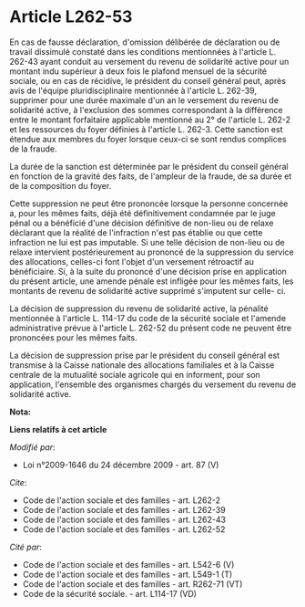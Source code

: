 # Article L262-53

En cas de fausse déclaration, d'omission délibérée de déclaration ou de travail dissimulé constaté dans les conditions
mentionnées à l'article L. 262-43 ayant conduit au versement du revenu de solidarité active pour un montant indu supérieur à
deux fois le plafond mensuel de la sécurité sociale, ou en cas de récidive, le président du conseil général peut, après avis
de l'équipe pluridisciplinaire mentionnée à l'article L. 262-39, supprimer pour une durée maximale d'un an le versement du
revenu de solidarité active, à l'exclusion des sommes correspondant à la différence entre le montant forfaitaire applicable
mentionné au 2° de l'article L. 262-2 et les ressources du foyer définies à l'article L. 262-3. Cette sanction est étendue
aux membres du foyer lorsque ceux-ci se sont rendus complices de la fraude. 

La durée de la sanction est déterminée par le président du conseil général en fonction de la gravité des faits, de l'ampleur
de la fraude, de sa durée et de la composition du foyer. 

Cette suppression ne peut être prononcée lorsque la personne concernée a, pour les mêmes faits, déjà été définitivement
condamnée par le juge pénal ou a bénéficié d'une décision définitive de non-lieu ou de relaxe déclarant que la réalité de
l'infraction n'est pas établie ou que cette infraction ne lui est pas imputable. Si une telle décision de non-lieu ou de
relaxe intervient postérieurement au prononcé de la suppression du service des allocations, celles-ci font l'objet d'un
versement rétroactif au bénéficiaire. Si, à la suite du prononcé d'une décision prise en application du présent article, une
amende pénale est infligée pour les mêmes faits, les montants de revenu de solidarité active supprimé s'imputent sur celle-
ci. 

La décision de suppression du revenu de solidarité active, la pénalité mentionnée à l'article L. 114-17 du code de la
sécurité sociale et l'amende administrative prévue à l'article L. 262-52 du présent code ne peuvent être prononcées pour les
mêmes faits. 

La décision de suppression prise par le président du conseil général est transmise à la Caisse nationale des allocations
familiales et à la Caisse centrale de la mutualité sociale agricole qui en informent, pour son application, l'ensemble des
organismes chargés du versement du revenu de solidarité active.

**Nota:**



**Liens relatifs à cet article**

_Modifié par_:

  - Loi n°2009-1646 du 24 décembre 2009 - art. 87 (V)

_Cite_:

  - Code de l'action sociale et des familles - art. L262-2
  - Code de l'action sociale et des familles - art. L262-39
  - Code de l'action sociale et des familles - art. L262-43
  - Code de l'action sociale et des familles - art. L262-52

_Cité par_:

  - Code de l'action sociale et des familles - art. L542-6 (V)
  - Code de l'action sociale et des familles - art. L549-1 (T)
  - Code de l'action sociale et des familles - art. R262-71 (VT)
  - Code de la sécurité sociale. - art. L114-17 (VD)
